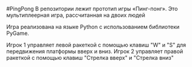 #PingPong
В репозитории лежит прототип игры «Пинг-понг». Это мультиплеерная игра, рассчитанная на двоих людей

Игра реализована на языке Python с использованием библиотеки PyGame.

Игрок 1 управляет левой ракеткой с помощью клавиш "W" и "S" для передвижения платформы вверх и вниз.
Игрок 2 управляет правой ракеткой с помощью клавиш "Стрелка вверх" и "Стрелка вниз"
